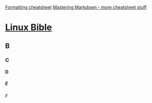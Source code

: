 [Formatting cheatsheet](https://docs.github.com/en/github/writing-on-github/basic-writing-and-formatting-syntax)
[Mastering Markdown - more cheatsheet stuff](https://guides.github.com/features/mastering-markdown/)
# [Linux Bible](https://justtakingsomenotes.github.io/mynotes/linuxbible.md)
## B
### C
#### D
##### E
###### F
